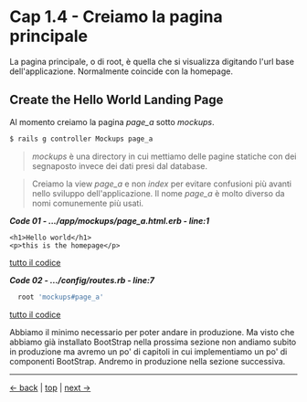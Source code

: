 # <a name="top"></a> Cap 1.4 - Creiamo la pagina principale

La pagina principale, o di root, è quella che si visualizza digitando l'url base dell'applicazione.
Normalmente coincide con la homepage.



## Create the Hello World Landing Page

Al momento creiamo la pagina *page_a* sotto *mockups*.

```bash
$ rails g controller Mockups page_a
```

> *mockups* è una directory in cui mettiamo delle pagine statiche con dei segnaposto invece dei dati presi dal database.

> Creiamo la view *page_a* e non *index* per evitare confusioni più avanti nello sviluppo dell'applicazione. Il nome *page_a* è molto diverso da nomi comunemente più usati.

***Code 01 - .../app/mockups/page_a.html.erb - line:1***

```html+erb
<h1>Hello world</h1>
<p>this is the homepage</p>
```

[tutto il codice](https://github.com/flaviobordonidev/leanpubabrandnewcms/blob/master/theme-eduport-esbuild/01-new_app/04_01-mockups-page_a.html.erb)


***Code 02 - .../config/routes.rb - line:7***

```ruby
  root 'mockups#page_a'
```

[tutto il codice](https://github.com/flaviobordonidev/leanpubabrandnewcms/blob/master/theme-eduport-esbuild/01-new_app/04_02-config-routes.rb)


Abbiamo il minimo necessario per poter andare in produzione.
Ma visto che abbiamo già installato BootStrap nella prossima sezione non andiamo subito in produzione ma avremo un po' di capitoli in cui implementiamo un po' di componenti BootStrap.
Andremo in produzione nella sezione successiva.



---

[<- back](https://github.com/flaviobordonidev/leanpubabrandnewcms/blob/master/ubuntudream/01-new_app/01_00-new_app-it.md)
 | [top](#top) |
[next ->](https://github.com/flaviobordonidev/leanpubabrandnewcms/blob/master/ubuntudream/01-new_app/03_00-gemfile_ruby_version.md)
